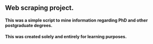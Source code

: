 ## Web scraping project. 

#### This was a simple script to mine information regarding PhD and other postgraduate degrees. 

#### This was created solely and entirely for learning purposes.